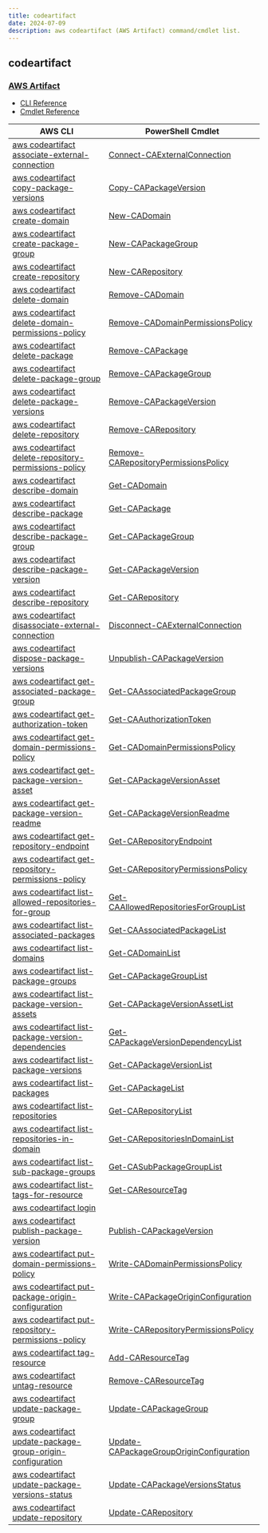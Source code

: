 ```yaml
---
title: codeartifact
date: 2024-07-09
description: aws codeartifact (AWS Artifact) command/cmdlet list.
---
```


## codeartifact

### [AWS Artifact](https://aws.amazon.com/artifact/)

* [CLI Reference](https://awscli.amazonaws.com/v2/documentation/api/latest/reference/codeartifact/index.html)
* [Cmdlet Reference](https://docs.aws.amazon.com/powershell/latest/reference/items/CodeArtifact_cmdlets.html)

|AWS CLI|PowerShell Cmdlet|
|----|----|
|[aws codeartifact associate-external-connection](https://awscli.amazonaws.com/v2/documentation/api/latest/reference/codeartifact/associate-external-connection.html)|[Connect-CAExternalConnection](https://docs.aws.amazon.com/powershell/latest/reference/items/Connect-CAExternalConnection.html)|
|[aws codeartifact copy-package-versions](https://awscli.amazonaws.com/v2/documentation/api/latest/reference/codeartifact/copy-package-versions.html)|[Copy-CAPackageVersion](https://docs.aws.amazon.com/powershell/latest/reference/items/Copy-CAPackageVersion.html)|
|[aws codeartifact create-domain](https://awscli.amazonaws.com/v2/documentation/api/latest/reference/codeartifact/create-domain.html)|[New-CADomain](https://docs.aws.amazon.com/powershell/latest/reference/items/New-CADomain.html)|
|[aws codeartifact create-package-group](https://awscli.amazonaws.com/v2/documentation/api/latest/reference/codeartifact/create-package-group.html)|[New-CAPackageGroup](https://docs.aws.amazon.com/powershell/latest/reference/items/New-CAPackageGroup.html)|
|[aws codeartifact create-repository](https://awscli.amazonaws.com/v2/documentation/api/latest/reference/codeartifact/create-repository.html)|[New-CARepository](https://docs.aws.amazon.com/powershell/latest/reference/items/New-CARepository.html)|
|[aws codeartifact delete-domain](https://awscli.amazonaws.com/v2/documentation/api/latest/reference/codeartifact/delete-domain.html)|[Remove-CADomain](https://docs.aws.amazon.com/powershell/latest/reference/items/Remove-CADomain.html)|
|[aws codeartifact delete-domain-permissions-policy](https://awscli.amazonaws.com/v2/documentation/api/latest/reference/codeartifact/delete-domain-permissions-policy.html)|[Remove-CADomainPermissionsPolicy](https://docs.aws.amazon.com/powershell/latest/reference/items/Remove-CADomainPermissionsPolicy.html)|
|[aws codeartifact delete-package](https://awscli.amazonaws.com/v2/documentation/api/latest/reference/codeartifact/delete-package.html)|[Remove-CAPackage](https://docs.aws.amazon.com/powershell/latest/reference/items/Remove-CAPackage.html)|
|[aws codeartifact delete-package-group](https://awscli.amazonaws.com/v2/documentation/api/latest/reference/codeartifact/delete-package-group.html)|[Remove-CAPackageGroup](https://docs.aws.amazon.com/powershell/latest/reference/items/Remove-CAPackageGroup.html)|
|[aws codeartifact delete-package-versions](https://awscli.amazonaws.com/v2/documentation/api/latest/reference/codeartifact/delete-package-versions.html)|[Remove-CAPackageVersion](https://docs.aws.amazon.com/powershell/latest/reference/items/Remove-CAPackageVersion.html)|
|[aws codeartifact delete-repository](https://awscli.amazonaws.com/v2/documentation/api/latest/reference/codeartifact/delete-repository.html)|[Remove-CARepository](https://docs.aws.amazon.com/powershell/latest/reference/items/Remove-CARepository.html)|
|[aws codeartifact delete-repository-permissions-policy](https://awscli.amazonaws.com/v2/documentation/api/latest/reference/codeartifact/delete-repository-permissions-policy.html)|[Remove-CARepositoryPermissionsPolicy](https://docs.aws.amazon.com/powershell/latest/reference/items/Remove-CARepositoryPermissionsPolicy.html)|
|[aws codeartifact describe-domain](https://awscli.amazonaws.com/v2/documentation/api/latest/reference/codeartifact/describe-domain.html)|[Get-CADomain](https://docs.aws.amazon.com/powershell/latest/reference/items/Get-CADomain.html)|
|[aws codeartifact describe-package](https://awscli.amazonaws.com/v2/documentation/api/latest/reference/codeartifact/describe-package.html)|[Get-CAPackage](https://docs.aws.amazon.com/powershell/latest/reference/items/Get-CAPackage.html)|
|[aws codeartifact describe-package-group](https://awscli.amazonaws.com/v2/documentation/api/latest/reference/codeartifact/describe-package-group.html)|[Get-CAPackageGroup](https://docs.aws.amazon.com/powershell/latest/reference/items/Get-CAPackageGroup.html)|
|[aws codeartifact describe-package-version](https://awscli.amazonaws.com/v2/documentation/api/latest/reference/codeartifact/describe-package-version.html)|[Get-CAPackageVersion](https://docs.aws.amazon.com/powershell/latest/reference/items/Get-CAPackageVersion.html)|
|[aws codeartifact describe-repository](https://awscli.amazonaws.com/v2/documentation/api/latest/reference/codeartifact/describe-repository.html)|[Get-CARepository](https://docs.aws.amazon.com/powershell/latest/reference/items/Get-CARepository.html)|
|[aws codeartifact disassociate-external-connection](https://awscli.amazonaws.com/v2/documentation/api/latest/reference/codeartifact/disassociate-external-connection.html)|[Disconnect-CAExternalConnection](https://docs.aws.amazon.com/powershell/latest/reference/items/Disconnect-CAExternalConnection.html)|
|[aws codeartifact dispose-package-versions](https://awscli.amazonaws.com/v2/documentation/api/latest/reference/codeartifact/dispose-package-versions.html)|[Unpublish-CAPackageVersion](https://docs.aws.amazon.com/powershell/latest/reference/items/Unpublish-CAPackageVersion.html)|
|[aws codeartifact get-associated-package-group](https://awscli.amazonaws.com/v2/documentation/api/latest/reference/codeartifact/get-associated-package-group.html)|[Get-CAAssociatedPackageGroup](https://docs.aws.amazon.com/powershell/latest/reference/items/Get-CAAssociatedPackageGroup.html)|
|[aws codeartifact get-authorization-token](https://awscli.amazonaws.com/v2/documentation/api/latest/reference/codeartifact/get-authorization-token.html)|[Get-CAAuthorizationToken](https://docs.aws.amazon.com/powershell/latest/reference/items/Get-CAAuthorizationToken.html)|
|[aws codeartifact get-domain-permissions-policy](https://awscli.amazonaws.com/v2/documentation/api/latest/reference/codeartifact/get-domain-permissions-policy.html)|[Get-CADomainPermissionsPolicy](https://docs.aws.amazon.com/powershell/latest/reference/items/Get-CADomainPermissionsPolicy.html)|
|[aws codeartifact get-package-version-asset](https://awscli.amazonaws.com/v2/documentation/api/latest/reference/codeartifact/get-package-version-asset.html)|[Get-CAPackageVersionAsset](https://docs.aws.amazon.com/powershell/latest/reference/items/Get-CAPackageVersionAsset.html)|
|[aws codeartifact get-package-version-readme](https://awscli.amazonaws.com/v2/documentation/api/latest/reference/codeartifact/get-package-version-readme.html)|[Get-CAPackageVersionReadme](https://docs.aws.amazon.com/powershell/latest/reference/items/Get-CAPackageVersionReadme.html)|
|[aws codeartifact get-repository-endpoint](https://awscli.amazonaws.com/v2/documentation/api/latest/reference/codeartifact/get-repository-endpoint.html)|[Get-CARepositoryEndpoint](https://docs.aws.amazon.com/powershell/latest/reference/items/Get-CARepositoryEndpoint.html)|
|[aws codeartifact get-repository-permissions-policy](https://awscli.amazonaws.com/v2/documentation/api/latest/reference/codeartifact/get-repository-permissions-policy.html)|[Get-CARepositoryPermissionsPolicy](https://docs.aws.amazon.com/powershell/latest/reference/items/Get-CARepositoryPermissionsPolicy.html)|
|[aws codeartifact list-allowed-repositories-for-group](https://awscli.amazonaws.com/v2/documentation/api/latest/reference/codeartifact/list-allowed-repositories-for-group.html)|[Get-CAAllowedRepositoriesForGroupList](https://docs.aws.amazon.com/powershell/latest/reference/items/Get-CAAllowedRepositoriesForGroupList.html)|
|[aws codeartifact list-associated-packages](https://awscli.amazonaws.com/v2/documentation/api/latest/reference/codeartifact/list-associated-packages.html)|[Get-CAAssociatedPackageList](https://docs.aws.amazon.com/powershell/latest/reference/items/Get-CAAssociatedPackageList.html)|
|[aws codeartifact list-domains](https://awscli.amazonaws.com/v2/documentation/api/latest/reference/codeartifact/list-domains.html)|[Get-CADomainList](https://docs.aws.amazon.com/powershell/latest/reference/items/Get-CADomainList.html)|
|[aws codeartifact list-package-groups](https://awscli.amazonaws.com/v2/documentation/api/latest/reference/codeartifact/list-package-groups.html)|[Get-CAPackageGroupList](https://docs.aws.amazon.com/powershell/latest/reference/items/Get-CAPackageGroupList.html)|
|[aws codeartifact list-package-version-assets](https://awscli.amazonaws.com/v2/documentation/api/latest/reference/codeartifact/list-package-version-assets.html)|[Get-CAPackageVersionAssetList](https://docs.aws.amazon.com/powershell/latest/reference/items/Get-CAPackageVersionAssetList.html)|
|[aws codeartifact list-package-version-dependencies](https://awscli.amazonaws.com/v2/documentation/api/latest/reference/codeartifact/list-package-version-dependencies.html)|[Get-CAPackageVersionDependencyList](https://docs.aws.amazon.com/powershell/latest/reference/items/Get-CAPackageVersionDependencyList.html)|
|[aws codeartifact list-package-versions](https://awscli.amazonaws.com/v2/documentation/api/latest/reference/codeartifact/list-package-versions.html)|[Get-CAPackageVersionList](https://docs.aws.amazon.com/powershell/latest/reference/items/Get-CAPackageVersionList.html)|
|[aws codeartifact list-packages](https://awscli.amazonaws.com/v2/documentation/api/latest/reference/codeartifact/list-packages.html)|[Get-CAPackageList](https://docs.aws.amazon.com/powershell/latest/reference/items/Get-CAPackageList.html)|
|[aws codeartifact list-repositories](https://awscli.amazonaws.com/v2/documentation/api/latest/reference/codeartifact/list-repositories.html)|[Get-CARepositoryList](https://docs.aws.amazon.com/powershell/latest/reference/items/Get-CARepositoryList.html)|
|[aws codeartifact list-repositories-in-domain](https://awscli.amazonaws.com/v2/documentation/api/latest/reference/codeartifact/list-repositories-in-domain.html)|[Get-CARepositoriesInDomainList](https://docs.aws.amazon.com/powershell/latest/reference/items/Get-CARepositoriesInDomainList.html)|
|[aws codeartifact list-sub-package-groups](https://awscli.amazonaws.com/v2/documentation/api/latest/reference/codeartifact/list-sub-package-groups.html)|[Get-CASubPackageGroupList](https://docs.aws.amazon.com/powershell/latest/reference/items/Get-CASubPackageGroupList.html)|
|[aws codeartifact list-tags-for-resource](https://awscli.amazonaws.com/v2/documentation/api/latest/reference/codeartifact/list-tags-for-resource.html)|[Get-CAResourceTag](https://docs.aws.amazon.com/powershell/latest/reference/items/Get-CAResourceTag.html)|
|[aws codeartifact login](https://awscli.amazonaws.com/v2/documentation/api/latest/reference/codeartifact/login.html)||
|[aws codeartifact publish-package-version](https://awscli.amazonaws.com/v2/documentation/api/latest/reference/codeartifact/publish-package-version.html)|[Publish-CAPackageVersion](https://docs.aws.amazon.com/powershell/latest/reference/items/Publish-CAPackageVersion.html)|
|[aws codeartifact put-domain-permissions-policy](https://awscli.amazonaws.com/v2/documentation/api/latest/reference/codeartifact/put-domain-permissions-policy.html)|[Write-CADomainPermissionsPolicy](https://docs.aws.amazon.com/powershell/latest/reference/items/Write-CADomainPermissionsPolicy.html)|
|[aws codeartifact put-package-origin-configuration](https://awscli.amazonaws.com/v2/documentation/api/latest/reference/codeartifact/put-package-origin-configuration.html)|[Write-CAPackageOriginConfiguration](https://docs.aws.amazon.com/powershell/latest/reference/items/Write-CAPackageOriginConfiguration.html)|
|[aws codeartifact put-repository-permissions-policy](https://awscli.amazonaws.com/v2/documentation/api/latest/reference/codeartifact/put-repository-permissions-policy.html)|[Write-CARepositoryPermissionsPolicy](https://docs.aws.amazon.com/powershell/latest/reference/items/Write-CARepositoryPermissionsPolicy.html)|
|[aws codeartifact tag-resource](https://awscli.amazonaws.com/v2/documentation/api/latest/reference/codeartifact/tag-resource.html)|[Add-CAResourceTag](https://docs.aws.amazon.com/powershell/latest/reference/items/Add-CAResourceTag.html)|
|[aws codeartifact untag-resource](https://awscli.amazonaws.com/v2/documentation/api/latest/reference/codeartifact/untag-resource.html)|[Remove-CAResourceTag](https://docs.aws.amazon.com/powershell/latest/reference/items/Remove-CAResourceTag.html)|
|[aws codeartifact update-package-group](https://awscli.amazonaws.com/v2/documentation/api/latest/reference/codeartifact/update-package-group.html)|[Update-CAPackageGroup](https://docs.aws.amazon.com/powershell/latest/reference/items/Update-CAPackageGroup.html)|
|[aws codeartifact update-package-group-origin-configuration](https://awscli.amazonaws.com/v2/documentation/api/latest/reference/codeartifact/update-package-group-origin-configuration.html)|[Update-CAPackageGroupOriginConfiguration](https://docs.aws.amazon.com/powershell/latest/reference/items/Update-CAPackageGroupOriginConfiguration.html)|
|[aws codeartifact update-package-versions-status](https://awscli.amazonaws.com/v2/documentation/api/latest/reference/codeartifact/update-package-versions-status.html)|[Update-CAPackageVersionsStatus](https://docs.aws.amazon.com/powershell/latest/reference/items/Update-CAPackageVersionsStatus.html)|
|[aws codeartifact update-repository](https://awscli.amazonaws.com/v2/documentation/api/latest/reference/codeartifact/update-repository.html)|[Update-CARepository](https://docs.aws.amazon.com/powershell/latest/reference/items/Update-CARepository.html)|

